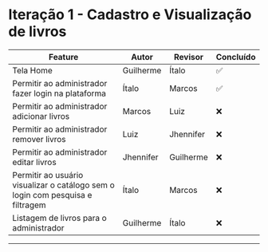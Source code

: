 # Iteração 1 - Cadastro e Visualização de livros

| Feature                                                                        | Autor     | Revisor   | Concluído |
| ------------------------------------------------------------------------------ | --------- | --------- | --------- |
| Tela Home                                                                      | Guilherme | Ítalo     | ✅        |
| Permitir ao administrador fazer login na plataforma                            | Ítalo     | Marcos    | ✅        |
| Permitir ao administrador adicionar livros                                     | Marcos    | Luiz      | ❌        |
| Permitir ao administrador remover livros                                       | Luiz      | Jhennifer | ❌        |
| Permitir ao administrador editar livros                                        | Jhennifer | Guilherme | ❌        |
| Permitir ao usuário visualizar o catálogo sem o login com pesquisa e filtragem | Ítalo     | Marcos    | ❌        |
| Listagem de livros para o administrador                                        | Guilherme | Ítalo     | ❌        |

---
